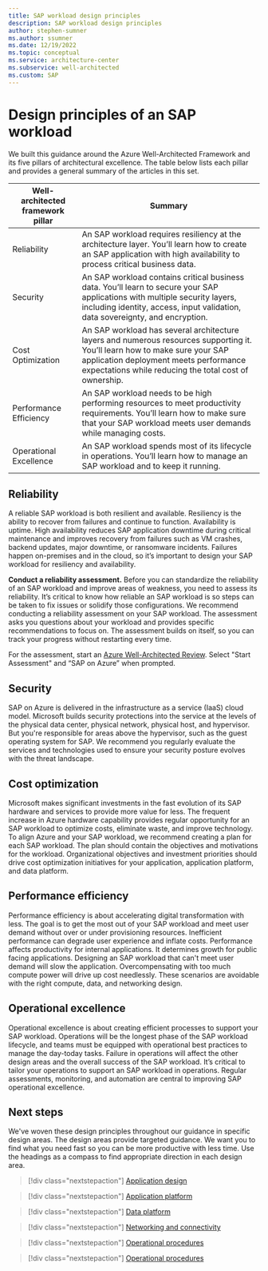 ```yaml
---
title: SAP workload design principles
description: SAP workload design principles
author: stephen-sumner
ms.author: ssumner
ms.date: 12/19/2022
ms.topic: conceptual
ms.service: architecture-center
ms.subservice: well-architected
ms.custom: SAP
---
```


# Design principles of an SAP workload

We built this guidance around the Azure Well-Architected Framework and its five pillars of architectural excellence. The table below lists each pillar and provides a general summary of the articles in this set.

| Well-architected framework pillar | Summary |
| --- | --- |
| Reliability |An SAP workload requires resiliency at the architecture layer. You’ll learn how to create an SAP application with high availability to process critical business data. |
| Security| An SAP workload contains critical business data. You’ll learn to secure your SAP applications with multiple security layers, including identity, access, input validation, data sovereignty, and encryption.|
| Cost Optimization | An SAP workload has several architecture layers and numerous resources supporting it. You’ll learn how to make sure your SAP application deployment meets performance expectations while reducing the total cost of ownership.|
| Performance Efficiency | An SAP workload needs to be high performing resources to meet productivity requirements. You’ll learn how to make sure that your SAP workload meets user demands while managing costs.|
| Operational Excellence | An SAP workload spends most of its lifecycle in operations. You’ll learn how to manage an SAP workload and to keep it running.|

## Reliability

A reliable SAP workload is both resilient and available. Resiliency is the ability to recover from failures and continue to function. Availability is uptime. High availability reduces SAP application downtime during critical maintenance and improves recovery from failures such as VM crashes, backend updates, major downtime, or ransomware incidents. Failures happen on-premises and in the cloud, so it’s important to design your SAP workload for resiliency and availability.

**Conduct a reliability assessment.** Before you can standardize the reliability of an SAP workload and improve areas of weakness, you need to assess its reliability. It’s critical to know how reliable an SAP workload is so steps can be taken to fix issues or solidify those configurations. We recommend conducting a reliability assessment on your SAP workload. The assessment asks you questions about your workload and provides specific recommendations to focus on. The assessment builds on itself, so you can track your progress without restarting every time.

For the assessment, start an [Azure Well-Architected Review](/assessments/azure-architecture-review/). Select "Start Assessment" and “SAP on Azure” when prompted.

## Security

SAP on Azure is delivered in the infrastructure as a service (IaaS) cloud model. Microsoft builds security protections into the service at the levels of the physical data center, physical network, physical host, and hypervisor. But you're responsible for areas above the hypervisor, such as the guest operating system for SAP. We recommend you regularly evaluate the services and technologies used to ensure your security posture evolves with the threat landscape.

## Cost optimization

Microsoft makes significant investments in the fast evolution of its SAP hardware and services to provide more value for less. The frequent increase in Azure hardware capability provides regular opportunity for an SAP workload to optimize costs, eliminate waste, and improve technology. To align Azure and your SAP workload, we recommend creating a plan for each SAP workload. The plan should contain the objectives and motivations for the workload. Organizational objectives and investment priorities should drive cost optimization initiatives for your application, application platform, and data platform.

## Performance efficiency

Performance efficiency is about accelerating digital transformation with less. The goal is to get the most out of your SAP workload and meet user demand without over or under provisioning resources. Inefficient performance can degrade user experience and inflate costs. Performance affects productivity for internal applications. It determines growth for public facing applications. Designing an SAP workload that can't meet user demand will slow the application. Overcompensating with too much compute power will drive up cost needlessly. These scenarios are avoidable with the right compute, data, and networking design.

## Operational excellence

Operational excellence is about creating efficient processes to support your SAP workload. Operations will be the longest phase of the SAP workload lifecycle, and teams must be equipped with operational best practices to manage the day-today tasks. Failure in operations will affect the other design areas and the overall success of the SAP workload. It’s critical to tailor your operations to support an SAP workload in operations. Regular assessments, monitoring, and automation are central to improving SAP operational excellence.

## Next steps

We've woven these design principles throughout our guidance in specific design areas. The design areas provide targeted guidance. We want you to find what you need fast so you can be more productive with less time. Use the headings as a compass to find appropriate direction in each design area.

> [!div class="nextstepaction"]
> [Application design](design-areas/application-design.md)

> [!div class="nextstepaction"]
> [Application platform](design-areas/application-platform.md)

> [!div class="nextstepaction"]
> [Data platform](design-areas/data-platform.md)

> [!div class="nextstepaction"]
> [Networking and connectivity](design-areas/networking-and-connectivity.md)

> [!div class="nextstepaction"]
> [Operational procedures](design-areas/operational-procedures.md)

> [!div class="nextstepaction"]
> [Operational procedures](design-areas/security.md)

